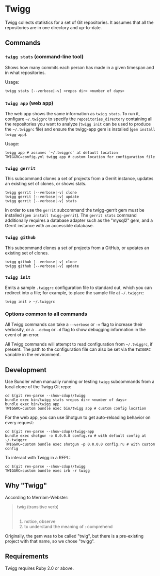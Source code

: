 # Twigg

Twigg collects statistics for a set of Git repositories. It assumes that all the
repositories are in one directory and up-to-date.

## Commands

### `twigg stats` (command-line tool)

Shows how many commits each person has made in a given timespan and in what
repositories.

Usage:

    twigg stats [--verbose|-v] <repos dir> <number of days>

### `twigg app` (web app)

The web app shows the same information as `twigg stats`. To run it, configure
`~/.twiggrc` to specify the `repositories_directory` containing all the
repositories you want to analyze (`twigg init` can be used to produce the
`~/.twiggrc` file) and ensure the twigg-app gem is installed (`gem install
twigg-app`).

Usage:

    twigg app # assumes `~/.twiggrc` at default location
    TWIGGRC=config.yml twigg app # custom location for configuration file

### `twigg gerrit`

This subcommand clones a set of projects from a Gerrit instance, updates an
existing set of clones, or shows stats.

    twigg gerrit [--verbose|-v] clone
    twigg gerrit [--verbose|-v] update
    twigg gerrit [--verbose|-v] stats

In order to use the `gerrit` subcommand the twigg-gerrit gem must be installed
(`gem install twigg-gerrit`). The `gerrit stats` command additionally requires a
database adapter such as the "mysql2" gem, and a Gerrit instance with an
accessible database.

### `twigg github`

This subcommand clones a set of projects from a GitHub, or updates an existing
set of clones.

    twigg github [--verbose|-v] clone
    twigg github [--verbose|-v] update

### `twigg init`

Emits a sample `.twiggrc` configuration file to standard out, which you can
redirect into a file; for example, to place the sample file at `~/.twiggrc`:

    twigg init > ~/.twiggrc

### Options common to all commands

All Twigg commands can take a `--verbose` or `-v` flag to increase their
verbosity, or a `--debug` or `-d` flag to show debugging information in the
event of an error.

All Twigg commands will attempt to read configuration from `~/.twiggrc`, if
present. The path to the configuration file can also be set via the `TWIGGRC`
variable in the environment.

## Development

Use Bundler when manually running or testing `twigg` subcommands from a local
clone of the Twigg Git repo:

    cd $(git rev-parse --show-cdup)/twigg
    bundle exec bin/twigg stats <repos dir> <number of days>
    bundle exec bin/twigg app
    TWIGGRC=custom bundle exec bin/twigg app # custom config location

For the web app, you can use Shotgun to get auto-reloading behavior on every
request:

    cd $(git rev-parse --show-cdup)/twigg-app
    bundle exec shotgun -o 0.0.0.0 config.ru # with default config at ~/.twiggrc
    TWIGGRC=custom bundle exec shotgun -p 0.0.0.0 config.ru # with custom config

To interact with Twigg in a REPL:

    cd $(git rev-parse --show-cdup)/twigg
    TWIGGRC=custom bundle exec irb -r twigg

## Why "Twigg"

According to Merriam-Webster:

> twig (transitive verb)<br>
> <br>
> 1. notice, observe<br>
> 2. to understand the meaning of : comprehend

Originally, the gem was to be called "twig", but there is a pre-existing project
with that name, so we chose "twigg".

## Requirements

Twigg requires Ruby 2.0 or above.
